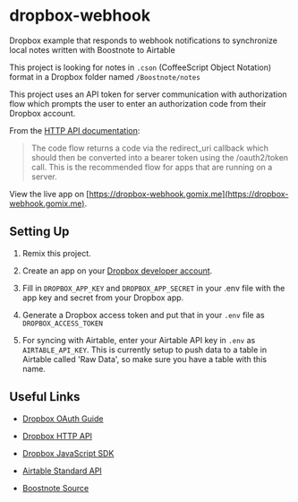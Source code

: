 dropbox-webhook
============

Dropbox example that responds to webhook notifications to synchronize local notes written with Boostnote to Airtable

This project is looking for notes in `.cson` (CoffeeScript Object Notation) format in a Dropbox folder named `/Boostnote/notes`
      
This project uses an API token for server communication with authorization flow which prompts the user to enter an authorization code from their Dropbox account.

From the [HTTP API documentation](https://www.dropbox.com/developers/reference/oauth-guide):

> The code flow returns a code via the redirect_uri callback which should then be converted into a bearer token using the /oauth2/token call. This is the recommended flow for apps that are running on a server.

View the live app on [https://dropbox-webhook.gomix.me](https://dropbox-webhook.gomix.me).


Setting Up
----------

1. Remix this project.

2. Create an app on your [Dropbox developer account](https://www.dropbox.com/developers/apps).

3. Fill in `DROPBOX_APP_KEY` and `DROPBOX_APP_SECRET` in your .env file with the app key and secret from your Dropbox app.

4. Generate a Dropbox access token and put that in your `.env` file as `DROPBOX_ACCESS_TOKEN`

5. For syncing with Airtable, enter your Airtable API key in `.env` as `AIRTABLE_API_KEY`. This is currently setup to push data to a table in Airtable called 'Raw Data', so make sure you have a table with this name.


Useful Links
------------

* [Dropbox OAuth Guide](https://www.dropbox.com/developers/reference/oauth-guide)

* [Dropbox HTTP API](https://www.dropbox.com/developers/documentation/http/documentation)

* [Dropbox JavaScript SDK](http://dropbox.github.io/dropbox-sdk-js)

* [Airtable Standard API](https://airtable.com/api)

* [Boostnote Source](https://github.com/BoostIO/Boostnote)